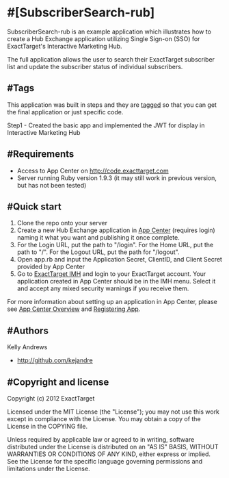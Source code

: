 #[SubscriberSearch-rub]
=================

SubscriberSearch-rub is an example application which illustrates how to create a Hub Exchange application utilizing Single Sign-on (SSO) for ExactTarget's Interactive Marketing Hub.

The full application allows the user to search their ExactTarget subscriber list and update the subscriber status of individual subscribers. 

#Tags
----------
This application was built in steps and they are [tagged](https://github.com/ExactTarget/SubscriberSearch-rub/tags)  so that you can get the final application or just specific code.

Step1 - Created the basic app and implemented the JWT for display in Interactive Marketing Hub


#Requirements
----------
* Access to App Center on http://code.exacttarget.com
* Server running Ruby version 1.9.3 (it may still work in previous version, but has not been tested)


#Quick start
-----------

1. Clone the repo onto your server 
2. Create a new Hub Exchange application in [App Center](http://code.exacttarget.com/appcenter) (requires login) naming it what you want and publishing it once complete. 
3. For the Login URL, put the path to "/login".  For the Home URL, put the path to "/".  For the Logout URL, put the path for "/logout".
5. Open app.rb and input the Application Secret, ClientID, and Client Secret provided by App Center
6. Go to [ExactTarget IMH](https://imh.exacttarget.com) and login to your ExactTarget account. Your application created in App Center should be in the IMH menu. Select it and accept any mixed security warnings if you receive them.

For more information about setting up an application in App Center, please see [App Center Overview](http://code.exacttarget.com/devcenter/getting-started/app-center-overview) and [Registering App](http://code.exacttarget.com/devcenter/devcenter/getting-started/app-center-overview/registering-app).

#Authors
-----------
Kelly Andrews

* http://github.com/kejandre

#Copyright and license
-----------

Copyright (c) 2012 ExactTarget

Licensed under the MIT License (the "License"); you may not use this work except in compliance with the License. You may obtain a copy of the License in the COPYING file.

Unless required by applicable law or agreed to in writing, software distributed under the License is distributed on an "AS IS" BASIS, WITHOUT WARRANTIES OR CONDITIONS OF ANY KIND, either express or implied. See the License for the specific language governing permissions and limitations under the License.